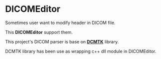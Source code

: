 # DICOMEditor

Sometimes user want to modify header in DICOM file.

This **DICOMEditor** support them.

This project's DICOM parser is base on [**DCMTK**](https://github.com/commontk/DCMTK.git) library.

DCMTK library has been use as wrapping c++ dll module in DICOMEditor.

